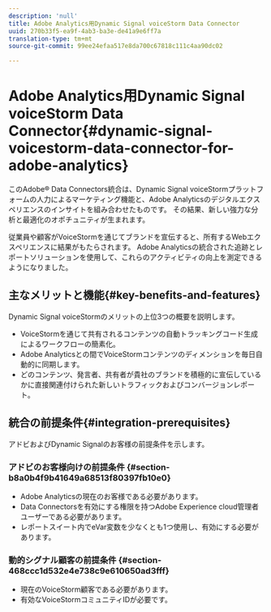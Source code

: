 ```yaml
---
description: 'null'
title: Adobe Analytics用Dynamic Signal voiceStorm Data Connector
uuid: 270b33f5-ea9f-4ab3-ba3e-de41a9e6ff7a
translation-type: tm+mt
source-git-commit: 99ee24efaa517e8da700c67818c111c4aa90dc02

---
```



# Adobe Analytics用Dynamic Signal voiceStorm Data Connector{#dynamic-signal-voicestorm-data-connector-for-adobe-analytics}

このAdobe® Data Connectors統合は、Dynamic Signal voiceStormプラットフォームの人力によるマーケティング機能と、Adobe Analyticsのデジタルエクスペリエンスのインサイトを組み合わせたものです。 その結果、新しい強力な分析と最適化のオポチュニティが生まれます。

従業員や顧客がVoiceStormを通じてブランドを宣伝すると、所有するWebエクスペリエンスに結果がもたらされます。 Adobe Analyticsの統合された追跡とレポートソリューションを使用して、これらのアクティビティの向上を測定できるようになりました。

## 主なメリットと機能{#key-benefits-and-features}

Dynamic Signal voiceStormのメリットの上位3つの概要を説明します。

* VoiceStormを通じて共有されるコンテンツの自動トラッキングコード生成によるワークフローの簡素化。
* Adobe Analyticsとの間でVoiceStormコンテンツのディメンションを毎日自動的に同期します。
* どのコンテンツ、発言者、共有者が貴社のブランドを積極的に宣伝しているかに直接関連付けられた新しいトラフィックおよびコンバージョンレポート。

## 統合の前提条件{#integration-prerequisites}

アドビおよびDynamic Signalのお客様の前提条件を示します。

### アドビのお客様向けの前提条件 {#section-b8a0b4f9b41649a68513f80397fb10e0}

* Adobe Analyticsの現在のお客様である必要があります。
* Data Connectorsを有効にする権限を持つAdobe Experience cloud管理者ユーザーである必要があります。
* レポートスイート内でeVar変数を少なくとも1つ使用し、有効にする必要があります。

### 動的シグナル顧客の前提条件 {#section-468ccc1d532e4e738c9e610650ad3fff}

* 現在のVoiceStorm顧客である必要があります。
* 有効なVoiceStormコミュニティIDが必要です。
